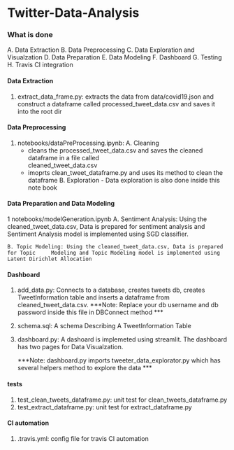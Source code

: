 # Twitter-Data-Analysis

### What is done

A. Data Extraction
B. Data Preprocessing
C. Data Exploration and Visualzation
D. Data Preparation
E. Data Modeling
F. Dashboard
G. Testing
H. Travis CI integration


#### Data Extraction

1. extract_data_frame.py: extracts the data from data/covid19.json and construct a dataframe called processed_tweet_data.csv and saves it into the root dir

#### Data Preprocessing

1. notebooks/dataPreProcessing.ipynb: 
    A. Cleaning
      - cleans the processed_tweet_data.csv and saves the cleaned dataframe in a file called    
        cleaned_tweet_data.csv
      - imoprts clean_tweet_dataframe.py and uses its method to clean the dataframe
    B. Exploration
       - Data exploration is also done inside this note book

#### Data Preparation and Data Modeling

1 notebooks/modelGeneration.ipynb 
    A. Sentiment Analysis: Using the cleaned_tweet_data.csv, Data is prepared for sentiment     analysis and Sentiment Analysis model is implemented using SGD classifier.

    B. Topic Modeling: Using the cleaned_tweet_data.csv, Data is prepared for Topic     Modeling and Topic Modeling model is implemented using Latent Dirichlet Allocation

#### Dashboard

1. add_data.py: Connects to a database, creates tweets db, creates TweetInformation table and inserts a dataframe from cleaned_tweet_data.csv.
   ***Note: Replace your db username and db password inside this file in DBConnect method ***

2. schema.sql: A schema Describing A TweetInformation Table

3. dashboard.py: A dashoard is implemeted using streamlit. The dashboard has two pages for Data Visualzation.

    ***Note: dashboard.py imports tweeter_data_explorator.py which has several helpers method to explore the data ***

#### tests

1. test_clean_tweets_dataframe.py:  unit test for clean_tweets_dataframe.py
2. test_extract_dataframe.py: unit test for extract_dataframe.py

#### CI automation

1. .travis.yml: config file for travis CI automation




